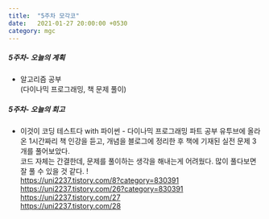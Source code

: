 ```yaml
---
title:  "5주차 모각코"
date:   2021-01-27 20:00:00 +0530
category: mgc
---
```



##### 5주차- 오늘의 계획
    
  - 알고리즘 공부  
  (다이나믹 프로그래밍, 책 문제 풀이)
 
##### 5주차- 오늘의 회고
  
  - 이것이 코딩 테스트다 with 파이썬 - 다이나믹 프로그래밍 파트 공부
  유투브에 올라온 1시간짜리 책 인강을 듣고, 개념을 블로그에 정리한 후 책에 기재된 실전 문제 3개를 풀어보았다.  
  코드 자체는 간결한데, 문제를 풀이하는 생각을 해내는게 어려웠다. 많이 풀다보면 잘 풀 수 있을 것 같다. !  
  https://uni2237.tistory.com/8?category=830391  
  https://uni2237.tistory.com/26?category=830391  
  https://uni2237.tistory.com/27  
  https://uni2237.tistory.com/28  
  

  

